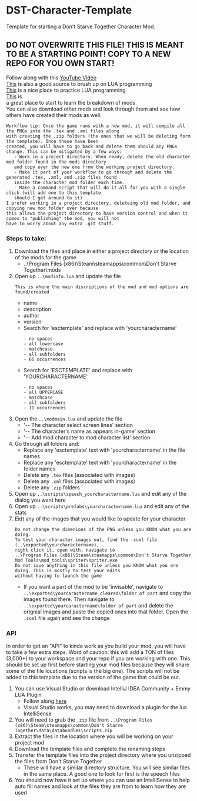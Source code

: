 # DST-Character-Template
Template for starting a Don't Starve Together Character Mod. 

## **DO NOT OVERWRITE THIS FILE! THIS IS MEANT TO BE A STARTING POINT! COPY TO A NEW REPO FOR YOU OWN START!**

Follow along with this [YouTube Video](https://www.youtube.com/watch?v=1lu7rP-U1Zg&t=523s&ab_channel=BunkaHi)  
[This](http://tylerneylon.com/a/learn-lua/) is also a good source to brush up on LUA programming  
[This](https://www.tutorialspoint.com/execute_lua_online.php) is a nice place to practice LUA programming  
[This](https://forums.kleientertainment.com/forums/topic/116302-ultromans-tutorial-collection-newcomer-intro/) is  
a great place to start to learn the breakdown of mods  
You can also download other mods and look through them and see how others have created their mods as well.  
```
Workflow tip: Once the game runs with a new mod, it will compile all the PNGs into the .tex and .xml files along 
with creating the .zip folders (the ones that we will be deleting form the template). Once these have been 
created, you will have to go back and delete them should any PNGs change. This can be mitigated by a few ways:
   - Work in a project directory. When ready, delete the old character mod folder found in the mods directory 
   and copy over the new one from the working project directory.
   - Make it part of your workflow to go through and delete the generated .tex, .xml, and .zip files found 
   inside the character mod folder each time.
   - Make a command script that will do it all for you with a single click (will add one to this template 
   should I get around to it)
I prefer working in a project directory, deleteing old mod folder, and copying new mod folder over because 
this allows the project directory to have version control and when it comes to "publishing" the mod, you will not 
have to worry about any extra .git stuff.
```

### Steps to take:

1. Download the files and place in either a project directory or the location of the mods for the game
   - ..\Program Files (x86)\Steam\steamapps\common\Don't Starve Together\mods
2. Open up `..\modinfo.lua` and update the file
   ```
   This is where the main discriptions of the mod and mod options are found/created
   ```
   - name
   - description
   - author
   - version
   - Search for 'esctemplate' and replace with 'yourcharactername'
      ```
      - no spaces
      - all lowercase
      - matchcase
      - all subfolders
      - 66 occurrences
      ```
   - Search for 'ESCTEMPLATE' and replace with 'YOURCHARACTERNAME'
      ```
      - no spaces
      - all UPPERCASE
      - matchcase
      - all subfolders
      - 11 occurrences
      ```
3. Open the `..\modmain.lua` and update the file
   - '-- The character select screen lines' section
   - '-- The character's name as appears in-game' section
   - '-- Add mod character to mod character list' section
4. Go through all folders and:
   - Replace any 'esctemplate' text with 'yourcharactername' in the file names
   - Replace any 'esctemplate' text with 'yourcharactername' in the folder names
   - Delete any `.tex` files (associated with images)
   - Delete any `.xml` files (associated with images)
   - Delete any `.zip` folders
5. Open up `..\scripts\speech_yourcharactername.lua` and edit any of the dialog you want here
6. Open up `..\scripts\prefabs\yourcharactername.lua` and edit any of the stats
7. Eidt any of the images that you would like to update for your character
   ```
   Do not change the dimenions of the PNG unless you KNOW what you are doing.
   To test your character images out, find the .scml file (..\exported\yourcharactername), 
   right click it, open with, navigate to 
   ..\Program Files (x86)\Steam\steamapps\common\Don't Starve Together Mod Tools\mod_tools\spriter\spriter.exe
   Do not save anything in this file unless you KNOW what you are doing. This is mostly to test your edits 
   without having to launch the game
   ```
   - If you want a part of the mod to be 'invisable', navigate to `..\exported\yourcaractername_cleared\folder of part`
   and copy the images found there. Then navigate to `..\exported\yourcaractername\folder of part` and delete the
   orignial images and paste the copied ones into that folder. Open the `.scml` file again and see the change
    
### API
In order to get an "API" to kinda work as you build your mod, you will have to take a few extra steps. Word of caution:
this will add a TON of files (3,000+) to your workspace and your repo if you are working with one. This should be set
up first before starting your mod files because they will share some of the file locations (scripts is the big one). The
scripts will not be added to this template due to the version of the game that could be out.

1. You can use Visual Studio or download IntelliJ IDEA Community + Emmy LUA Plugin
   - Follow along [here](https://dst-api-docs.fandom.com/wiki/Tools)
   - Visual Studio works, you may need to download a plugin for the lua IntelliSense
2. You will need to grab the `.zip` file from `..\Program Files (x86)\Steam\steamapps\common\Don't Starve Together\data\databundles\scripts.zip`
3. Extract the files in the location where you will be working on your project mod
4. Download the template files and complete the renaming steps
5. Transfer the template files into the project directory where you unzipped the files from Don't Starve Together
   - These will have a similar directory structure. You will see similar files in the same place. A good one to look 
   for first is the speech files
6. You should now have it set up where you can use an IntelliSense to help auto fill names and look at the files they 
are from to learn how they are used
